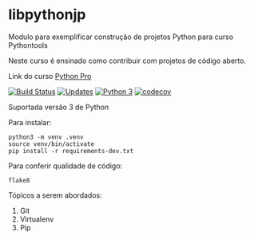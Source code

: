 # libpythonjp
Modulo para exemplificar construção de projetos Python para curso Pythontools

Neste curso é ensinado como contribuir com projetos de código aberto.

Link do curso [Python Pro](https://www.python.pro.br/)

[![Build Status](https://travis-ci.org/pythonprgbr/libpythonjp.svg?branch=master)](https://travis-ci.org/pythonprgbr/libpythonjp)
[![Updates](https://pyup.io/repos/github/jlplautz/libpythonjp/shield.svg)](https://pyup.io/repos/github/jlplautz/libpythonjp/)
[![Python 3](https://pyup.io/repos/github/jlplautz/libpythonjp/python-3-shield.svg)](https://pyup.io/repos/github/jlplautz/libpythonjp/)
[![codecov](https://codecov.io/gh/pythonprgbr/libpythonjp/branch/master/graph/badge.svg)](https://codecov.io/gh/pythonprgbr/libpythonjp)

Suportada versão 3 de Python

Para instalar:
```console
python3 -m venv .venv
source venv/bin/activate
pip install -r requirements-dev.txt
```

Para conferir qualidade de código:
```console
flake8
```

Tópicos a serem abordados:
1. Git
2. Virtualenv
3. Pip